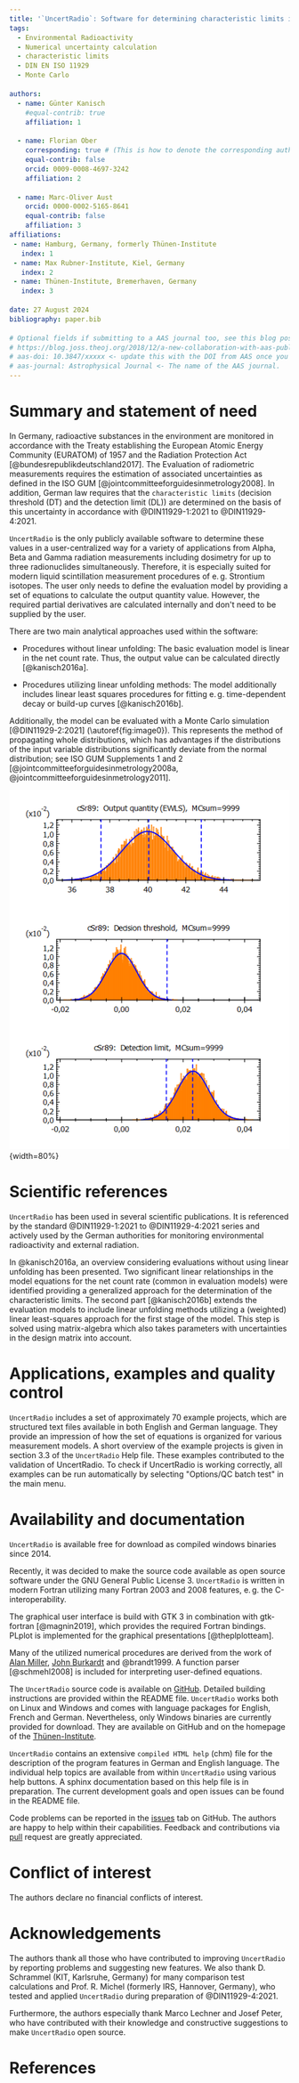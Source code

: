 ```yaml
---
title: '`UncertRadio`: Software for determining characteristic limits in accordance to DIN EN ISO 11929 for radioactivity measurements'
tags:
  - Environmental Radioactivity
  - Numerical uncertainty calculation
  - characteristic limits
  - DIN EN ISO 11929
  - Monte Carlo

authors:
  - name: Günter Kanisch
    #equal-contrib: true
    affiliation: 1

  - name: Florian Ober
    corresponding: true # (This is how to denote the corresponding author)
    equal-contrib: false
    orcid: 0009-0008-4697-3242
    affiliation: 2

  - name: Marc-Oliver Aust
    orcid: 0000-0002-5165-8641
    equal-contrib: false
    affiliation: 3
affiliations:
 - name: Hamburg, Germany, formerly Thünen-Institute
   index: 1
 - name: Max Rubner-Institute, Kiel, Germany
   index: 2
 - name: Thünen-Institute, Bremerhaven, Germany
   index: 3

date: 27 August 2024
bibliography: paper.bib

# Optional fields if submitting to a AAS journal too, see this blog post:
# https://blog.joss.theoj.org/2018/12/a-new-collaboration-with-aas-publishing
# aas-doi: 10.3847/xxxxx <- update this with the DOI from AAS once you know it.
# aas-journal: Astrophysical Journal <- The name of the AAS journal.
---
```


<!-- # Statement of need

`UncertRadio` is an

`UncertRadio` was designt -->

# Summary and statement of need

In Germany, radioactive substances in the environment are monitored in accordance with the
Treaty establishing the European Atomic Energy Community (EURATOM) of 1957 and the Radiation Protection Act
[@bundesrepublikdeutschland2017]. The Evaluation of radiometric measurements requires the
estimation of associated uncertainties as defined in the ISO$~$GUM$~$[@jointcommitteeforguidesinmetrology2008].
In addition, German law requires that the `characteristic limits` (decision threshold (DT) and the detection limit (DL)) are determined on the basis of this uncertainty in accordance with @DIN11929-1:2021 to @DIN11929-4:2021.

`UncertRadio` is the only publicly available software to
determine these values in a user-centralized way for a variety of applications
from Alpha, Beta and Gamma radiation measurements including dosimetry for up to three radionuclides simultaneously. Therefore, it is especially suited for modern liquid scintillation measurement procedures
of e.$\,$g. Strontium isotopes. The user only needs to define the evaluation model by providing a set of equations to calculate the output quantity value.
However, the required partial derivatives are calculated internally and don't need to
be supplied by the user.

There are two main analytical approaches used within the software:

- Procedures without linear unfolding: The basic evaluation model is linear in the net count rate.
  Thus, the output value can be calculated directly [@kanisch2016a].

- Procedures utilizing linear unfolding methods: The model additionally includes linear least squares procedures
  for fitting e.$\,$g. time-dependent decay or build-up curves [@kanisch2016b].

Additionally, the model can be evaluated with a Monte Carlo simulation [@DIN11929-2:2021]
(\autoref{fig:image0}). This represents the method of propagating whole distributions, which has
advantages if the distributions of the input variable distributions significantly
deviate from the normal distribution; see ISO GUM Supplements 1
and 2 [@jointcommitteeforguidesinmetrology2008a, @jointcommitteeforguidesinmetrology2011].

![Example of results obtained with the Monte Carlo simulation [@DIN11929-2:2021]. The results (output quantity, decision threshold and detection limit) calculated following @DIN11929-1:2021 are also included. \label{fig:image0}](UR2MC_EN.png){width=80%}

# Scientific references
`UncertRadio` has been used in several scientific publications. It is referenced by the standard
@DIN11929-1:2021 to @DIN11929-4:2021 series and actively used by the German authorities for monitoring
environmental radioactivity and external radiation.

In @kanisch2016a, an overview considering evaluations without using linear unfolding has been presented.
Two significant linear relationships in the model equations for the net count rate
(common in evaluation models) were identified providing a generalized approach for the determination
of the characteristic limits.
The second part [@kanisch2016b] extends the evaluation models to include
linear unfolding methods utilizing a (weighted) linear least-squares approach for
the first stage of the model. This step is solved using matrix-algebra which also takes parameters with uncertainties in the design matrix into account.

# Applications, examples and quality control
`UncertRadio` includes a set of approximately 70 example projects, which are
structured text files available in both English and German language.
They provide an impression of how the set of equations is organized for
various measurement models. A short overview of the example projects is
given in section 3.3 of the `UncertRadio` Help file. These examples contributed to the
validation of UncertRadio.
To check if UncertRadio is working correctly,
all examples can be run automatically by selecting "Options/QC batch test" in
the main menu.

# Availability and documentation

`UncertRadio` is available free for download as compiled windows binaries since 2014.

Recently, it was decided to make the source code
available as open source software under the GNU General Public License 3.
`UncertRadio` is written in modern Fortran utilizing many Fortran 2003 and 2008
features, e.$\,$g. the C-interoperability.

The graphical user interface is build with GTK 3 in combination with gtk-fortran [@magnin2019], which provides the required Fortran bindings. PLplot is implemented for the graphical presentations [@theplplotteam].

Many of the utilized numerical procedures are derived from the work of
[Alan Miller](https://wp.csiro.au/alanmiller/;https://jblevins.org/mirror/amiller/),
[John Burkardt](https://people.sc.fsu.edu/~jburkardt/) and @brandt1999.
A function parser [@schmehl2008] is included for interpreting user-defined equations.

The `UncertRadio` source code is available on [GitHub](https://github.com/OpenBfS/UncertRadio).
Detailed building instructions are provided within the README file.
`UncertRadio` works both on Linux and Windows and comes with language packages
for English, French and German. Nevertheless, only Windows
binaries are currently provided for download. They are available on GitHub and
on the homepage of the
[Thünen-Institute](https://www.thuenen.de/en/institutes/fisheries-ecology/fields-of-activity/marine-environment/coordination-centre-of-radioactivity/uncertradio).

`UncertRadio` contains an extensive `compiled HTML help` (chm) file for the description of the program
features in German and English language. The individual help topics
are available from within `UncertRadio` using various help buttons.
A sphinx documentation based on this help file is in preparation. The current development goals
and open issues can be found in the README file.

Code problems can be reported in the [issues](https://github.com/OpenBfS/UncertRadio/issues) tab on GitHub.
The authors are happy to help within their capabilities.
Feedback and contributions via [pull](https://github.com/OpenBfS/UncertRadio/pulls) request are greatly
appreciated.

# Conflict of interest
The authors declare no financial conflicts of interest.

# Acknowledgements
The authors thank all those who have contributed to improving `UncertRadio` by
reporting problems and suggesting new features.
We also thank D. Schrammel (KIT, Karlsruhe, Germany) for many
comparison test calculations and Prof. R. Michel (formerly IRS, Hannover, Germany),
who tested and applied `UncertRadio` during preparation of @DIN11929-4:2021.

Furthermore, the authors especially thank Marco Lechner and Josef Peter, who have contributed
with their knowledge and constructive suggestions to make `UncertRadio` open source.

# References


<!-- # Mathematics

Single dollars ($) are required for inline mathematics e.g. $f(x) = e^{\pi/x}$

Double dollars make self-standing equations:

$$\Theta(x) = \left\{\begin{array}{l}
0\textrm{if} x < 0\cr
1\textrm{else}
\end{array}\right.$$

You can also use plain \LaTeX for equations
\begin{equation}\label{eq:fourier}
\hat f(\omega) = \int_{-\infty}^{\infty} f(x) e^{i\omega x} dx
\end{equation}
and refer to \autoref{eq:fourier} from text. -->

<!-- # Citations

Citations to entries in paper.bib should be in
[rMarkdown](http://rmarkdown.rstudio.com/authoring_bibliographies_and_citations.html)
format.

If you want to cite a software repository URL (e.g. something on GitHub without a preferred
citation) then you can do it with the example BibTeX entry below for @fidgit.

For a quick reference, the following citation commands can be used:
- `@kanisch2016`  ->  "Author et al. (2001)"
- `[@kanisch2016]` -> "(Author et al., 2001)"
- `[@kanisch2016; @kanisch2017]` -> "(Author1 et al., 2001; Author2 et al., 2002)" -->

<!-- # Figures

Figures can be included like this:
![Caption for example figure.\label{fig:example}](figure.png)
and referenced from text using \autoref{fig:example}.

Figure sizes can be customized by adding an optional second parameter:
![Caption for example figure.](figure.png){ width=20% } -->




<!-- It has been demonstrated earlier  how a generalized evaluation of a large
variety of environmental radioactivity measurements with and without using linear unfolding,
can be performed with a single program, `UncertRadio`. It is able to evaluate a set of
equations describing the measurement evaluation model, provided by the user during runtime,
through a function parser called fparser [@schmehl2008].


Furthermore, the evaluation within `UncertRadio` is extended to include @DIN11929-1:2021 decision
thresholds and detection limits. Alternative to numerical uncertainty propagation,
the "propagation of distributions" of input variables with Monte Carlo (MC) simulation in
accordance to @DIN11929-2:2021 is included.

\sout{The classical way of uncertainty
calculation often consisted in breaking up the formula for the output quantity into a general
product of few smaller parts (e.$\,$g. factors), first apply the uncertainty propagation to these
parts and combine then their uncertainties to the output quantity uncertainty. This way of handling
may easily lead to non-recognized or over-looked covariances between the smaller parts by such
input quantities occurring in more than one of the smaller parts.}

Measurement procedures dealing with more than one output quantity generally would suggest
applying linear unfolding methods, i.$\,$e, linear weighted least-squares [@DIN11929-3:2021]. The
important methods of determining strontium radionuclide activities of Sr-90 and Sr-89 in environmental
samples are one of such examples. It may be characterized by the evaluation scheme "two equations
with two unknowns". -->

<!-- i.   The sum a detection dependent background count rate $R_0$ and, if applicable, an interference
     count rate $R_{(\text{BI})}$ is subtracted. So, there is a linear dependency between $R_n$ and a
     gross counting rate $R_g$;
ii.	 The dependency between the output quantity $y$ (activity concentration) and $R_n$ is also
     linear, $y=F_C + F_L \cdot R_n$;
iii. The uncertainty of the gross counting rate $R_g$ can be expressed by a simple formula, in
     most cases simply as $u(R_g)=\sqrt{R_g /t_m}$ with a counting duration $t_m$.
     The gross count rate is the only one containing the contribution by the radionuclide
     activity which is to be measured.

$F_C$ usually is zero, but it may become negative in few special cases. The proportionality
factor $F_L$ represents a procedure-dependent calibration factor, i.$\,$e., the quantity $w$ used in
@DIN11929-1:2021. The symbols associated with the net counting rate and the gross count
rate need to be identified by the user in a program dialog.

\sout{Deriving values of decision threshold or detection limit requires finding other
values $\tilde R_n$ from given, or modified, values $\tilde y$ of the output quantity,
where \~ denotes such
modified values. The decision threshold, denoted by $y^*$, as an example, requires finding
the uncertainty $u(\tilde y=0)$ for the modified output quantity value $\tilde y=0$. The
above-mentioned linear relations allow to find the associated $\tilde R_g$ for which the
uncertainty value is $u(\tilde R_g)=\sqrt{\tilde R_g/t_m}$.
Re-starting the uncertainty calculation now from the
pair $\tilde R_g$ and $u(\tilde R_g)$ leads to the uncertainty $u(\tilde y=0)$ and
thereby to the decision threshold $y^* = k_{1-\alpha} \cdot u(\tilde y=0)$.
The detection limit, denoted by $y^\#$, is obtained by iteration from
the implicit relation $y^\# =y^* +k_{1-\beta} \cdot u(y^\#)$.}

In the publication Part II [@kanisch2016b] the extension of the method to such evaluation
models is described which require a weighted linear least-squares method (WLS) for a part
of the evaluation model. Now, there is a series of time-dependent measured net count rates
from the sample preparation available, which in most cases form a decay curve or a build-up
curve. Theoretical functions of such curves are defined from the Bateman equations for
radioactive decay of single radionuclides or of decay-chains of two radionuclides, like e.g.
the parent-daughter pair Sr-90, Y-90, encountered in the radiochemistry of Strontium isotopes.
In the present version of `UncertRadio`, up to three radionuclides are allowed for contributing
to the decay curve. A weighted least-squares fit of the function to the decay-curve is applied. -->

<!-- The example project files coming with `UncertRadio` also contains the example of the IAEA AQ27
report but designt for using linear unfolding (file Sr89-Sr90_IAEA_AQ-27_2013_V2_EN.txp).
The associated `UncertRadio` results agree with those stated in the report.

Two other example files for a combined Sr-90 and Sr-89 determination, J-ALUFT-Sr89-Sr-90_V2_EN.txp
and J-ALUFT_Sr-89_Sr-90_Linf_EN.txp, demonstrate the complete agreement of the two versions, where
the second file uses linear unfolding.

These two comparisons demonstrate the agreement of the two versions. We suggest that generally the
linear unfolding method will be the more effective method.

For the context of measuring Tritium activities in air samples, it is demonstrated with two example
projects how the full evaluation of two output quantities, organic and water-soluble Tritium, is
set up for linear unfolding. The method of measurement is described by Duda et al. (2018).
The two example project files are Tritium_4Bubbler_used_1-3_EN.txp and Tritium_4Bubbler_used_2-3_EN.txp.

A special case arises if results of several individual measurements are to be combined into one
output quantity by applying a weighted mean. One example is given by a gamma-ray spectrometry
application, where a single radionuclide emits $n > 1$ gamma rays with different energies. For each
gamma-ray an individual activity value is obtained. It is desired to build a single weighted mean
from the $n$ individual activity values. The open question then often is, how to calculate the
associated decision threshold and detection limit. In `UncertRadio`, the method of linear unfolding
solves all this. Two examples project files (Several-peaks-nuclide-activity-V3_EN.txp and La140_REMSPEC-4Lines-V3_EN.txp)
were prepared which demonstrate how the evaluation equations are set up correspondingly.

The publication IAEA-AQ27 may serve as a literature example, which is often
referred to by other publications, like that of Holmgren Rondal and Ramebäck (2018). However, they
prefer to solve the "two equations" sequentially by building subtractions. This may lead to more
complicated uncertainty propagation formulae. A reason for avoiding the linear unfolding method might
generally be the application of matrix algebra for calculating the output quantity and its uncertainty.
When using `UncertRadio` for this type of application the matrix algebra is hidden to the user.

Another Report on radiostrontium determination methods (EPA, 2011) demonstrates, especially in its
Appendices A and B, the very significant and error-prone effort for setting up manually the various
formulae required for programming the uncertainty propagation. And these calculations did not yet
include those of detection limits. When using `UncertRadio` instead, the user would only the supply
the rather simple equations for activity calculations, the remaining effort, uncertainty propagation
and detection limit calculations, is taken by the program.

A procedures Manual for monitoring of radioactive substances in the environment
and of external radiation is [available online](https://www.bmuv.de/en/themen/strahlenschutz/ionisierende-strahlung/ueberwachung-der-radioaktivitaet-in-der-umwelt/procedures-manuals).
Within the individual procedures of the Manual, the necessary example calculations are carried out with
`UncertRadio`. In suitable applications, Excel files with embedded VBA code are also presented
and the results are compared with `UncertRadio`.
In addition, a collection of `UncertRadio` example project files, prepared
by Federal coordinating offices is [available](https://www.bmuv.de/en/themen/strahlenschutz/ionisierende-strahlung/ueberwachung-der-radioaktivitaet-in-der-umwelt/procedures-manuals/files). -->
